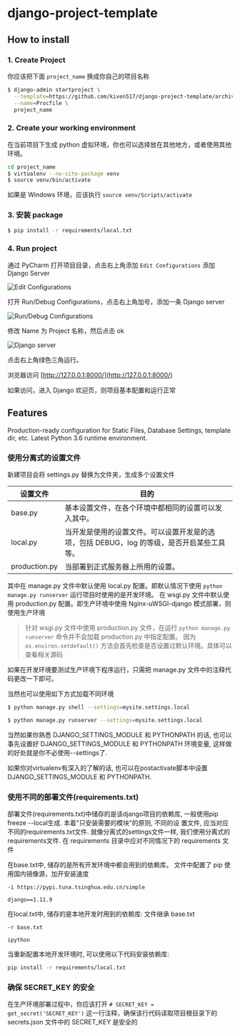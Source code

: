 # django-project-template


## How to install

### 1. Create Project

你应该把下面 `project_name` 换成你自己的项目名称

```bash
$ django-admin startproject \
  --template=https://github.com/kiven517/django-project-template/archive/master.zip \
  --name=Procfile \
  project_name
```

### 2. Create your working environment

在当前项目下生成 python 虚拟环境，你也可以选择放在其他地方，或者使用其他环境。

```bash
cd project_name
$ virtualenv --no-site-package venv
$ source venv/bin/activate
```

如果是 Windows 环境，应该执行 `source venv/Scripts/activate` 

### 3. 安装 package
```bash
$ pip install -r requirements/local.txt
```

### 4. Run project

通过 PyCharm 打开项目目录，点击右上角添加 `Edit Configurations` 添加 Django Server 

![Edit Configurations](http://ono3vb8rf.bkt.clouddn.com/Fqj-RwuAmZQLFjr1e_fWrFvld4Qa.png)

打开 Run/Debug Configurations，点击右上角加号，添加一条 Django server

![Run/Debug Configurations](http://ono3vb8rf.bkt.clouddn.com/Fj2Jdu2iag4gkBDLUFCxOwpQsc5Y.png)

修改 Name 为 Project 名称，然后点击 ok

![Django server](http://ono3vb8rf.bkt.clouddn.com/FqnY6sISOyTUkiEegCrq52jhJAuv.png)

点击右上角绿色三角运行。

浏览器访问 [http://127.0.0.1:8000/](http://127.0.0.1:8000/)

如果访问，进入 Django 欢迎页，则项目基本配置和运行正常


## Features

Production-ready configuration for Static Files, Database Settings, template dir, etc.
Latest Python 3.6 runtime environment.

### 使用分离式的设置文件

新建项目会将 settings.py 替换为文件夹，生成多个设置文件 

| 设置文件 | 目的 |
| --- | --- |
| base.py | 基本设置文件，在各个环境中都相同的设置可以发入其中。|
| local.py | 当开发是使用的设置文件。可以设置开发是的选项，包括 DEBUG，log 的等级，是否开启某些工具等。 |
| production.py | 当部署到正式服务器上所用的设置。 | 

其中在 manage.py 文件中默认使用 local.py 配置。即默认情况下使用 `python manage.py runserver` 运行项目时使用的是开发环境。
在 wsgi.py 文件中默认使用 production.py 配置。即生产环境中使用 Nginx-uWSGI-django 模式部署，则使用生产环境

> 针对 wsgi.py 文件中使用 production.py 文件，在运行 `python manage.py runserver` 命令并不会加载 production.py 中指定配置。
因为 `os.environ.setdefault()` 方法会首先检查是否设置过默认环境。具体可以查看相关源码

如果在开发环境要测试生产环境下程序运行，只需把 manage.py 文件中的注释代码更改一下即可。

当然也可以使用如下方式加载不同环境

```bash
$ python manage.py shell --settings=mysite.settings.local

$ python manage.py runserver --settings=mysite.settings.local
```

当然如果你熟悉 DJANGO_SETTINGS_MODULE 和 PYTHONPATH 的话, 也可以事先设置好 DJANGO_SETTINGS_MODULE 和 PYTHONPATH 环境变量, 这样做的好处就是你不必使用--settings了.

如果你对virtualenv有深入的了解的话, 也可以在postactivate脚本中设置 DJANGO_SETTINGS_MODULE 和 PYTHONPATH.


### 使用不同的部署文件(requirements.txt)

部署文件(requirements.txt)中储存的是该django项目的依赖库, 一般使用pip freeze --local生成. 本着"只安装需要的模块"的原则, 不同的设 置文件, 应当对应不同的requirements.txt文件. 就像分离式的settings文件一样, 我们使用分离式的requirements文件. 
在 requirements 目录中应对不同情况下的 requirements 文件

在base.txt中, 储存的是所有开发环境中都会用到的依赖库。
文件中配置了 pip 使用国内镜像源，加开安装速度

```
-i https://pypi.tuna.tsinghua.edu.cn/simple

django==1.11.9
```

在local.txt中, 储存的是本地开发时用到的依赖库:
文件继承 base.txt
 
```
-r base.txt

ipython
```

当重新配置本地开发环境时, 可以使用以下代码安装依赖库:

```bash
pip install -r requirements/local.txt
```

### 确保 SECRET_KEY 的安全

在生产环境部署过程中，你应该打开 `# SECRET_KEY = get_secret('SECRET_KEY')` 这一行注释，确保该行代码读取项目根目录下的 secrets.json 文件中的 SECRET_KEY 是安全的

